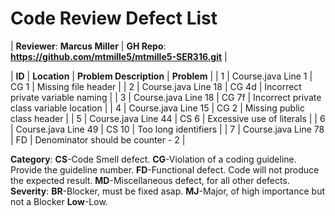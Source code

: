 Code Review Defect List 
=======================
| **Reviewer**: __Marcus Miller__ | **GH Repo**: __https://github.com/mtmille5/mtmille5-SER316.git__ |
 
 
 
| **ID** | **Location**	| **Problem Description** | **Problem** |
| 1 | Course.java Line 1 | CG 1 | Missing file header |
| 2 | Course.java Line 18 | CG 4d | Incorrect private variable naming |
| 3 | Course.java Line 18 | CG 7f | Incorrect private class variable location |
| 4 | Course.java Line 15 | CG 2 | Missing public class header |
| 5 | Course.java Line 44 | CS 6 | Excessive use of literals |
| 6 | Course.java Line 49 | CS 10 | Too long identifiers |
| 7 | Course.java Line 78 | FD | Denominator should be counter - 2 |

__Category__:	**CS**-Code Smell defect. **CG**-Violation of a coding guideline. Provide 
  the guideline number. **FD**-Functional defect. Code will not produce the expected 
  result. **MD**-Miscellaneous defect, for all other defects. 
__Severity__:	**BR**-Blocker, must be fixed asap. **MJ**-Major, of high importance but not a 
Blocker **Low**-Low. 

